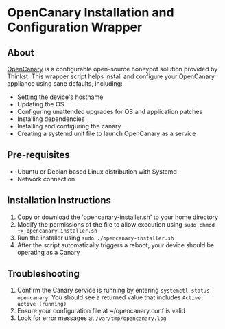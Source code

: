 # OpenCanary Installation and Configuration Wrapper

## About
[OpenCanary](https://github.com/thinkst/opencanary) is a configurable open-source honeypot solution provided by Thinkst. This wrapper script helps install and configure your OpenCanary appliance using sane defaults, including:

- Setting the device's hostname
- Updating the OS
- Configuring unattended upgrades for OS and application patches
- Installing dependencies
- Installing and configuring the canary
- Creating a systemd unit file to launch OpenCanary as a service

## Pre-requisites
- Ubuntu or Debian based Linux distribution with Systemd
- Network connection

## Installation Instructions
1. Copy or download the 'opencanary-installer.sh' to your home directory
2. Modify the permissions of the file to allow execution using `sudo chmod +x opencanary-installer.sh`
3. Run the installer using `sudo ./opencanary-installer.sh`
4. After the script automatically triggers a reboot, your device should be operating as a Canary

## Troubleshooting
1. Confirm the Canary service is running by entering `systemctl status opencanary`. You should see a returned value that includes `Active: active (running)`
2. Ensure your configuration file at \~/opencanary.conf is valid
3. Look for error messages at `/var/tmp/opencanary.log`